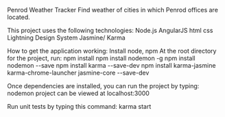 Penrod Weather Tracker
Find weather of cities in which Penrod offices are located.

This project uses the following technologies:
Node.js
AngularJS
html
css
Lightning Design System
Jasmine/ Karma

How to get the application working:
Install node, npm
At the root directory for the project, run:
npm install
npm install nodemon -g
npm install nodemon --save
npm install karma --save-dev
npm install karma-jasmine karma-chrome-launcher jasmine-core --save-dev

Once dependencies are installed, you can run the project by typing:
nodemon
project can be viewed at localhost:3000

Run unit tests by typing this command:
karma start
